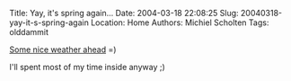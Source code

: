 Title: Yay, it's spring again...
Date: 2004-03-18 22:08:25
Slug: 20040318-yay-it-s-spring-again
Location: Home
Authors: Michiel Scholten
Tags: olddammit

<p><a href="/images/screenies/linux/20040318_qriosity_yay_spring.png">Some nice weather ahead</a> =)</p>
<p>I'll spent most of my time inside anyway ;)</p>